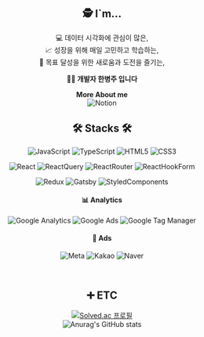 
<div align="center">

  ## 🕵️‍ I`m... 
  
  💻 데이터 시각화에 관심이 많은,  
  📈 성장을 위해 매일 고민하고 학습하는,  
  🚀 목표 달성을 위한 새로움과 도전을 즐기는,  
  
  **👨‍💻 개발자 한병주 입니다**
  
  **More About me**  
  ![Notion](https://img.shields.io/badge/Notion-white.svg?&style=for-the-badge&logo=Notion&logoColor=black)
<br/>

  ## 🛠️ Stacks 🛠️
  ![JavaScript](https://img.shields.io/badge/JavaScript-F7DF1E.svg?&style=for-the-badge&logo=JavaScript&logoColor=white)
  ![TypeScript](https://img.shields.io/badge/TypeScript-3178C6.svg?&style=for-the-badge&logo=TypeScript&logoColor=white)
  ![HTML5](https://img.shields.io/badge/HTML5-E34F26.svg?&style=for-the-badge&logo=HTML5&logoColor=white)
  ![CSS3](https://img.shields.io/badge/CSS3-1572B6.svg?&style=for-the-badge&logo=CSS3&logoColor=white)

  ![React](https://img.shields.io/badge/React-61DAFB.svg?&style=for-the-badge&logo=React&logoColor=white)
  ![ReactQuery](https://img.shields.io/badge/ReactQuery-FF4154.svg?&style=for-the-badge&logo=ReactQuery&logoColor=white)
  ![ReactRouter](https://img.shields.io/badge/ReactRouter-CA4245.svg?&style=for-the-badge&logo=ReactRouter&logoColor=white)
  ![ReactHookForm](https://img.shields.io/badge/ReactHookForm-EC5990.svg?&style=for-the-badge&logo=ReactHookForm&logoColor=white)
  
  ![Redux](https://img.shields.io/badge/Redux-764ABC.svg?&style=for-the-badge&logo=Redux&logoColor=white)
  ![Gatsby](https://img.shields.io/badge/Gatsby-663399.svg?&style=for-the-badge&logo=Gatsby&logoColor=white)
  ![StyledComponents](https://img.shields.io/badge/styledcomponents-DB7093.svg?&style=for-the-badge&logo=styledcomponents&logoColor=white)

  #### 📊 Analytics
  ![Google Analytics](https://img.shields.io/badge/GoogleAnalytics-E37400.svg?&style=for-the-badge&logo=GoogleAnalytics&logoColor=white)
  ![Google Ads](https://img.shields.io/badge/GoogleAds-4285F4.svg?&style=for-the-badge&logo=GoogleAds&logoColor=white)
  ![Google Tag Manager](https://img.shields.io/badge/GoogleTagManager-246FDB.svg?&style=for-the-badge&logo=GoogleTagManager&logoColor=white)

  #### 🎪 Ads
  ![Meta](https://img.shields.io/badge/Meta-0467DF.svg?&style=for-the-badge&logo=Meta&logoColor=white)
  ![Kakao](https://img.shields.io/badge/Kakao-FFCD00.svg?&style=for-the-badge&logo=Kakao&logoColor=white)
  ![Naver](https://img.shields.io/badge/Naver-03C75A.svg?&style=for-the-badge&logo=Naver&logoColor=white)

<br/>

  ## ➕ ETC

  [![Solved.ac 프로필](http://mazassumnida.wtf/api/v2/generate_badge?boj=OneMoreBottlee)](https://www.acmicpc.net/user/onemorebottlee)  
  ![Anurag's GitHub stats](https://github-readme-stats.vercel.app/api?username=OneMoreBottlee&theme=dracula&show_icons=true)  

  </div>
